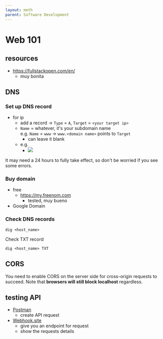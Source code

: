 ```yaml
---
layout: meth
parent: Software Development
---
```


# Web 101

## resources

- <https://fullstackopen.com/en/>
	- muy bonita

## DNS

### Set up DNS record

- for ip
	- add a record -> `Type` = `A`, `Target` = `<your target ip>`
	- `Name` = whatever, it's your subdomain name<br>e.g. `Name` = `www` -> `www.<domain name>` points to `Target`
		- can leave it blank
	- e.g.
		- ![](https://i.imgur.com/nuPiOu1.png)

 
It may need a 24 hours to fully take effect, so don't be worried if you see some errors.

### Buy domain

- free
	- <https://my.freenom.com>
		- tested, muy bueno
- Google Domain

### Check DNS records

```
dig <host_name>
```

Check TXT record

```
dig <host_name> TXT
```

## CORS

You need to enable CORS on the server side for cross-origin requests to succeed. Note that **browsers will still block localhost** regardless.

## testing API

- [Postman](https://www.postman.com/)
	- create API request
- [Webhook.site](https://webhook.site/)
	- give you an endpoint for request
	- show the requests details
